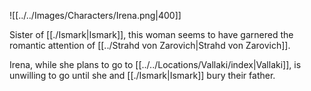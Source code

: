 ![[../../Images/Characters/Irena.png|400]]

Sister of [[./Ismark|Ismark]], this woman seems to have garnered the romantic attention of [[../Strahd von Zarovich|Strahd von Zarovich]].

Irena, while she plans to go to [[../../Locations/Vallaki/index|Vallaki]], is unwilling to go until she and [[./Ismark|Ismark]] bury their father.